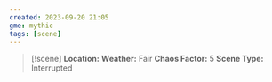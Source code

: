 ```yaml
---
created: 2023-09-20 21:05
gme: mythic
tags: [scene]
---
```

> [!scene] 
> **Location:** 
> **Weather:** Fair
> **Chaos Factor:** 5
> **Scene Type:** Interrupted
